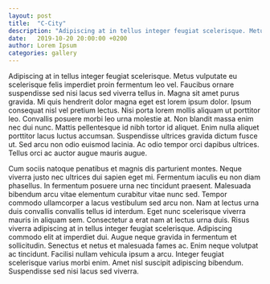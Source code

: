 ```yaml
---
layout: post
title:  "C-City"
description: "Adipiscing at in tellus integer feugiat scelerisque. Metus vulputate eu scelerisque felis imperdiet proin fermentum leo vel."
date:   2019-10-20 20:00:00 +0200
author: Lorem Ipsum
categories: gallery
---
```


Adipiscing at in tellus integer feugiat scelerisque. Metus vulputate eu scelerisque felis imperdiet proin fermentum leo vel. Faucibus ornare suspendisse sed nisi lacus sed viverra tellus in. Magna sit amet purus gravida. Mi quis hendrerit dolor magna eget est lorem ipsum dolor. Ipsum consequat nisl vel pretium lectus. Nisi porta lorem mollis aliquam ut porttitor leo. Convallis posuere morbi leo urna molestie at. Non blandit massa enim nec dui nunc. Mattis pellentesque id nibh tortor id aliquet. Enim nulla aliquet porttitor lacus luctus accumsan. Suspendisse ultrices gravida dictum fusce ut. Sed arcu non odio euismod lacinia. Ac odio tempor orci dapibus ultrices. Tellus orci ac auctor augue mauris augue.

Cum sociis natoque penatibus et magnis dis parturient montes. Neque viverra justo nec ultrices dui sapien eget mi. Fermentum iaculis eu non diam phasellus. In fermentum posuere urna nec tincidunt praesent. Malesuada bibendum arcu vitae elementum curabitur vitae nunc sed. Tempor commodo ullamcorper a lacus vestibulum sed arcu non. Nam at lectus urna duis convallis convallis tellus id interdum. Eget nunc scelerisque viverra mauris in aliquam sem. Consectetur a erat nam at lectus urna duis. Risus viverra adipiscing at in tellus integer feugiat scelerisque. Adipiscing commodo elit at imperdiet dui. Augue neque gravida in fermentum et sollicitudin. Senectus et netus et malesuada fames ac. Enim neque volutpat ac tincidunt. Facilisi nullam vehicula ipsum a arcu. Integer feugiat scelerisque varius morbi enim. Amet nisl suscipit adipiscing bibendum. Suspendisse sed nisi lacus sed viverra.